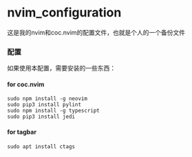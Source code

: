 
# nvim_configuration

这是我的nvim和coc.nvim的配置文件，也就是个人的一个备份文件

### 配置

如果使用本配置，需要安装的一些东西：

#### for coc.nvim
```shell
sudo npm install -g neovim
sudo pip3 install pylint
sudo npm install -g typescript
sudo pip3 install jedi
```

#### for tagbar
```shell
sudo apt install ctags
```
